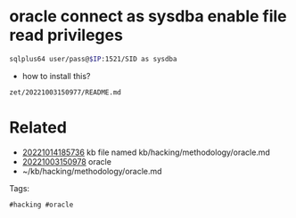 # oracle connect as sysdba enable file read privileges

```bash
sqlplus64 user/pass@$IP:1521/SID as sysdba
```
- how to install this?

` zet/20221003150977/README.md `

# Related

- [20221014185736](/zet/20221014185736/README.md) kb file named kb/hacking/methodology/oracle.md
- [20221003150978](/zet/20221003150978/README.md) oracle
- ~/kb/hacking/methodology/oracle.md

Tags:

    #hacking #oracle 
